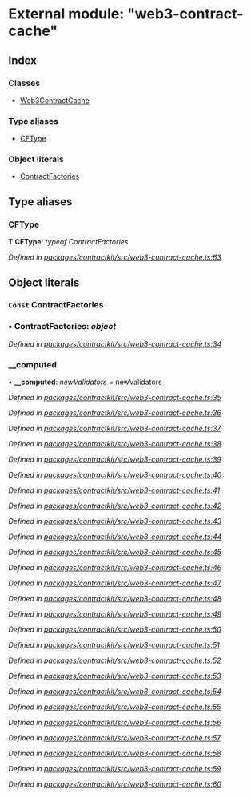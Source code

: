 # External module: "web3-contract-cache"

## Index

### Classes

* [Web3ContractCache](../classes/_web3_contract_cache_.web3contractcache.md)

### Type aliases

* [CFType](_web3_contract_cache_.md#cftype)

### Object literals

* [ContractFactories](_web3_contract_cache_.md#const-contractfactories)

## Type aliases

###  CFType

Ƭ **CFType**: *typeof ContractFactories*

*Defined in [packages/contractkit/src/web3-contract-cache.ts:63](https://github.com/celo-org/celo-monorepo/blob/master/packages/contractkit/src/web3-contract-cache.ts#L63)*

## Object literals

### `Const` ContractFactories

### ▪ **ContractFactories**: *object*

*Defined in [packages/contractkit/src/web3-contract-cache.ts:34](https://github.com/celo-org/celo-monorepo/blob/master/packages/contractkit/src/web3-contract-cache.ts#L34)*

###  __computed

• **__computed**: *newValidators* = newValidators

*Defined in [packages/contractkit/src/web3-contract-cache.ts:35](https://github.com/celo-org/celo-monorepo/blob/master/packages/contractkit/src/web3-contract-cache.ts#L35)*

*Defined in [packages/contractkit/src/web3-contract-cache.ts:36](https://github.com/celo-org/celo-monorepo/blob/master/packages/contractkit/src/web3-contract-cache.ts#L36)*

*Defined in [packages/contractkit/src/web3-contract-cache.ts:37](https://github.com/celo-org/celo-monorepo/blob/master/packages/contractkit/src/web3-contract-cache.ts#L37)*

*Defined in [packages/contractkit/src/web3-contract-cache.ts:38](https://github.com/celo-org/celo-monorepo/blob/master/packages/contractkit/src/web3-contract-cache.ts#L38)*

*Defined in [packages/contractkit/src/web3-contract-cache.ts:39](https://github.com/celo-org/celo-monorepo/blob/master/packages/contractkit/src/web3-contract-cache.ts#L39)*

*Defined in [packages/contractkit/src/web3-contract-cache.ts:40](https://github.com/celo-org/celo-monorepo/blob/master/packages/contractkit/src/web3-contract-cache.ts#L40)*

*Defined in [packages/contractkit/src/web3-contract-cache.ts:41](https://github.com/celo-org/celo-monorepo/blob/master/packages/contractkit/src/web3-contract-cache.ts#L41)*

*Defined in [packages/contractkit/src/web3-contract-cache.ts:42](https://github.com/celo-org/celo-monorepo/blob/master/packages/contractkit/src/web3-contract-cache.ts#L42)*

*Defined in [packages/contractkit/src/web3-contract-cache.ts:43](https://github.com/celo-org/celo-monorepo/blob/master/packages/contractkit/src/web3-contract-cache.ts#L43)*

*Defined in [packages/contractkit/src/web3-contract-cache.ts:44](https://github.com/celo-org/celo-monorepo/blob/master/packages/contractkit/src/web3-contract-cache.ts#L44)*

*Defined in [packages/contractkit/src/web3-contract-cache.ts:45](https://github.com/celo-org/celo-monorepo/blob/master/packages/contractkit/src/web3-contract-cache.ts#L45)*

*Defined in [packages/contractkit/src/web3-contract-cache.ts:46](https://github.com/celo-org/celo-monorepo/blob/master/packages/contractkit/src/web3-contract-cache.ts#L46)*

*Defined in [packages/contractkit/src/web3-contract-cache.ts:47](https://github.com/celo-org/celo-monorepo/blob/master/packages/contractkit/src/web3-contract-cache.ts#L47)*

*Defined in [packages/contractkit/src/web3-contract-cache.ts:48](https://github.com/celo-org/celo-monorepo/blob/master/packages/contractkit/src/web3-contract-cache.ts#L48)*

*Defined in [packages/contractkit/src/web3-contract-cache.ts:49](https://github.com/celo-org/celo-monorepo/blob/master/packages/contractkit/src/web3-contract-cache.ts#L49)*

*Defined in [packages/contractkit/src/web3-contract-cache.ts:50](https://github.com/celo-org/celo-monorepo/blob/master/packages/contractkit/src/web3-contract-cache.ts#L50)*

*Defined in [packages/contractkit/src/web3-contract-cache.ts:51](https://github.com/celo-org/celo-monorepo/blob/master/packages/contractkit/src/web3-contract-cache.ts#L51)*

*Defined in [packages/contractkit/src/web3-contract-cache.ts:52](https://github.com/celo-org/celo-monorepo/blob/master/packages/contractkit/src/web3-contract-cache.ts#L52)*

*Defined in [packages/contractkit/src/web3-contract-cache.ts:53](https://github.com/celo-org/celo-monorepo/blob/master/packages/contractkit/src/web3-contract-cache.ts#L53)*

*Defined in [packages/contractkit/src/web3-contract-cache.ts:54](https://github.com/celo-org/celo-monorepo/blob/master/packages/contractkit/src/web3-contract-cache.ts#L54)*

*Defined in [packages/contractkit/src/web3-contract-cache.ts:55](https://github.com/celo-org/celo-monorepo/blob/master/packages/contractkit/src/web3-contract-cache.ts#L55)*

*Defined in [packages/contractkit/src/web3-contract-cache.ts:56](https://github.com/celo-org/celo-monorepo/blob/master/packages/contractkit/src/web3-contract-cache.ts#L56)*

*Defined in [packages/contractkit/src/web3-contract-cache.ts:57](https://github.com/celo-org/celo-monorepo/blob/master/packages/contractkit/src/web3-contract-cache.ts#L57)*

*Defined in [packages/contractkit/src/web3-contract-cache.ts:58](https://github.com/celo-org/celo-monorepo/blob/master/packages/contractkit/src/web3-contract-cache.ts#L58)*

*Defined in [packages/contractkit/src/web3-contract-cache.ts:59](https://github.com/celo-org/celo-monorepo/blob/master/packages/contractkit/src/web3-contract-cache.ts#L59)*

*Defined in [packages/contractkit/src/web3-contract-cache.ts:60](https://github.com/celo-org/celo-monorepo/blob/master/packages/contractkit/src/web3-contract-cache.ts#L60)*
